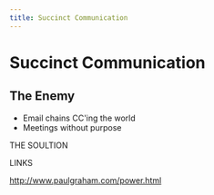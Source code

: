 ```yaml
---
title: Succinct Communication
---
```


# Succinct Communication

## The Enemy

- Email chains CC'ing the world
- Meetings without purpose

THE SOULTION

LINKS

http://www.paulgraham.com/power.html
